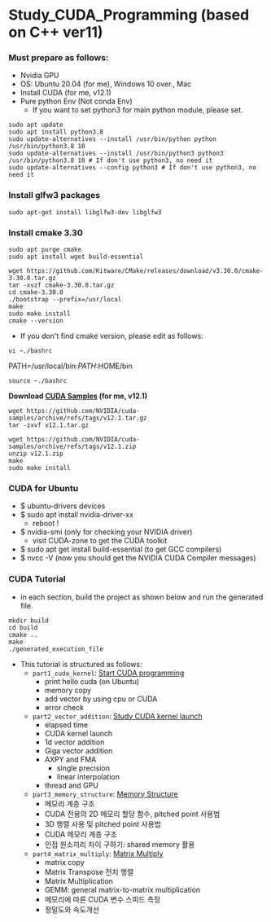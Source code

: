 # Study_CUDA_Programming (based on C++ ver11)

### Must prepare as follows:
- Nvidia GPU
- OS: Ubuntu 20.04 (for me), Windows 10 over., Mac
- Install CUDA (for me, v12.1)
- Pure python Env (Not conda Env)
  - If you want to set python3 for main python module, please set.
```shell
sudo apt update
sudo apt install python3.8
sudo update-alternatives --install /usr/bin/python python /usr/bin/python3.8 10
sudo update-alternatives --install /usr/bin/python3 python3 /usr/bin/python3.8 10 # If don't use python3, no need it
sudo update-alternatives --config python3 # If don't use python3, no need it
```

### Install glfw3 packages
```shell
sudo apt-get install libglfw3-dev libglfw3
```

### Install cmake 3.30
```shell
sudo apt purge cmake
sudo apt install wget build-essential

wget https://github.com/Kitware/CMake/releases/download/v3.30.0/cmake-3.30.0.tar.gz
tar -xvzf cmake-3.30.0.tar.gz
cd cmake-3.30.0
./bootstrap --prefix=/usr/local
make
sudo make install
cmake --version
```
- If you don't find cmake version, please edit as follows:
```shell
vi ~./bashrc
```
PATH=/usr/local/bin:$PATH:$HOME/bin
```shell
source ~./bashrc
```
**Download [CUDA Samples](https://github.com/NVIDIA/cuda-samples) (for me, v12.1)**
```shell
wget https://github.com/NVIDIA/cuda-samples/archive/refs/tags/v12.1.tar.gz
tar -zxvf v12.1.tar.gz
```

```shell
wget https://github.com/NVIDIA/cuda-samples/archive/refs/tags/v12.1.zip
unzip v12.1.zip
make
sudo make install
```

### CUDA for Ubuntu

- $ ubuntu-drivers devices
- $ sudo apt install nvidia-driver-xx
  - reboot !
- $ nvidia-smi (only for checking your NVIDIA driver)
  - visit CUDA-zone to get the CUDA toolkit
- $ sudo apt get install build-essential (to get GCC compilers)
- $ nvcc -V (now you should get the NVIDIA CUDA Compiler messages)

### CUDA Tutorial
- in each section, build the project as shown below and run the generated file.
```shell
mkdir build
cd build
cmake ..
make
./generated_execution_file
```

- This tutorial is structured as follows:
  - `part1_cuda_kernel`: [Start CUDA programming](./part1_cuda_kernel/README.md)
    - print hello cuda (on Ubuntu) 
    - memory copy
    - add vector by using cpu or CUDA
    - error check
  - `part2_vector_addition`: [Study CUDA kernel launch](./part2_vector_addition/README.md)
    - elapsed time
    - CUDA kernel launch
    - 1d vector addition
    - Giga vector addition
    - AXPY and FMA
      - single precision
      - linear interpolation
    - thread and GPU
  - `part3_memory_structure`: [Memory Structure](./part3_memory_structure/README.md)
    - 메모리 계층 구조
    - CUDA 전용의 2D 메모리 할당 함수, pitched point 사용법 
    - 3D 행렬 사용 및 pitched point 사용법
    - CUDA 메모리 계층 구조
    - 인접 원소끼리 차이 구하기: shared memory 활용 
  - `part4_matrix_multiply`: [Matrix Multiply](./part4_matrix_multiply/README.md)
    - matrix copy
    - Matrix Transpose 전치 행렬
    - Matrix Multiplication
    - GEMM: general matrix-to-matrix multiplication
    - 메모리에 따른 CUDA 변수 스피드 측정
    - 정밀도와 속도개선
  
